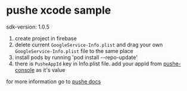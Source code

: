 # pushe xcode sample 

sdk-version: 1.0.5

1. create project in firebase
1. delete current `GoogleService-Info.plist` and drag your own `GoogleService-Info.plist` file to the same place
1. install pods by running 'pod install --repo-update'
4. there is `PusheAppId` key in Info.plist file. add your appId from [pushe-console](https://console.pushe.co) as it's value 

for more information go to [pushe docs](https://docs.pushe.co/docs/ios/intro/)
